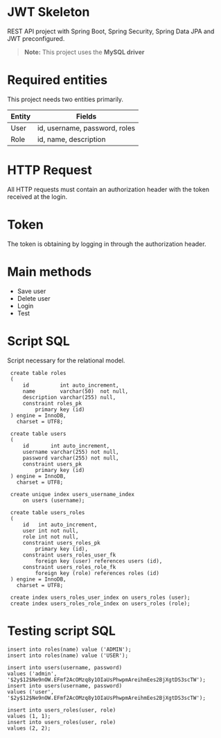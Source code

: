 # JWT Skeleton

REST API project with Spring Boot, Spring Security, Spring Data JPA and JWT preconfigured.
> **Note:** This project uses the **MySQL driver**

# Required entities

This project needs two entities primarily.

| Entity | Fields |
|--|--|
| User | id, username, password, roles |
| Role | id, name, description

# HTTP Request

All HTTP requests must contain an authorization header with the token received at the login.

# Token

The token is obtaining by logging in through the authorization header.

# Main methods

 - Save user
 - Delete user
 - Login
 - Test
 
# Script SQL

Script necessary for the relational model.
 
     create table roles
     (
         id          int auto_increment,
         name        varchar(50)  not null,
         description varchar(255) null,
         constraint roles_pk
             primary key (id)
     ) engine = InnoDB,
       charset = UTF8;
     
     create table users
     (
         id       int auto_increment,
         username varchar(255) not null,
         password varchar(255) not null,
         constraint users_pk
             primary key (id)
     ) engine = InnoDB,
       charset = UTF8;
     
     create unique index users_username_index
         on users (username);
     
     create table users_roles
     (
         id   int auto_increment,
         user int not null,
         role int not null,
         constraint users_roles_pk
             primary key (id),
         constraint users_roles_user_fk
             foreign key (user) references users (id),
         constraint users_roles_role_fk
             foreign key (role) references roles (id)
     ) engine = InnoDB,
       charset = UTF8;
     
     create index users_roles_user_index on users_roles (user);
     create index users_roles_role_index on users_roles (role);
     
# Testing script SQL

    insert into roles(name) value ('ADMIN');
    insert into roles(name) value ('USER');
    
    insert into users(username, password)
    values ('admin', '$2y$12$Ne9nOW.EFmf2AcOMzq8y1OIaUsPhwpmAreihmEes2BjXgtDS3scTW');
    insert into users(username, password)
    values ('user', '$2y$12$Ne9nOW.EFmf2AcOMzq8y1OIaUsPhwpmAreihmEes2BjXgtDS3scTW');
    
    insert into users_roles(user, role)
    values (1, 1);
    insert into users_roles(user, role)
    values (2, 2);